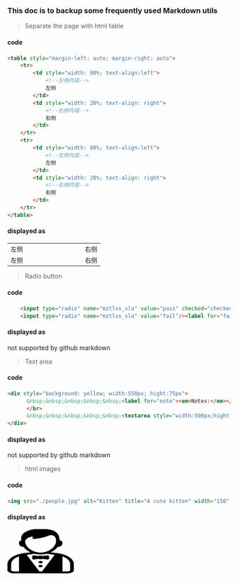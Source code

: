 ### This doc is to backup some frequently used Markdown utils

> Separate the page with html table

#### code
```html
<table style="margin-left: auto; margin-right: auto">
    <tr>
        <td style="width: 80%; text-align:left">
            <!--左侧内容-->
            左侧
        </td>
        <td style="width: 20%; text-align: right">
            <!--右侧内容-->
            右侧
        </td>
    </tr>
    <tr>
        <td style="width: 80%; text-align:left">
            <!--左侧内容-->
            左侧
        </td>
        <td style="width: 20%; text-align: right">
            <!--右侧内容-->
            右侧
        </td>
    </tr>
</table>
```

#### displayed as
<table style="margin-left: auto; margin-right: auto">
    <tr>
        <td style="width: 80%; text-align:left">
            <!--左侧内容-->
            左侧
        </td>
        <td style="width: 20%; text-align: right">
            <!--右侧内容-->
            右侧
        </td>
    </tr>
    <tr>
        <td style="width: 80%; text-align:left">
            <!--左侧内容-->
            左侧
        </td>
        <td style="width: 20%; text-align: right">
            <!--右侧内容-->
            右侧
        </td>
    </tr>
</table>

> Radio button

#### code
```html
    <input type="radio" name="mztlvs_sla" value="pass" checked="checked"/><label for="pass">Pass</label>
    <input type="radio" name="mztlvs_sla" value="fail"/><label for="fail">Fail</label>
```

#### displayed as
not supported by github markdown

> Text area

#### code
```html
<div style="background: yellow; width:550px; hight:75px">
      &nbsp;&nbsp;&nbsp;&nbsp;&nbsp;<label for="note"><em>Notes:</em></label> 
      </br>
      &nbsp;&nbsp;&nbsp;&nbsp;&nbsp;<textarea style="width:500px;hight:50px"></textarea>
</div>
```

#### displayed as
not supported by github markdown

> html images

#### code
```html
<img src="./people.jpg" alt="Kitten" title="A cute kitten" width="150" height="100" />
```

#### displayed as
<img src="./people.jpg" alt="Kitten" title="A cute kitten" width="150" height="100" />
